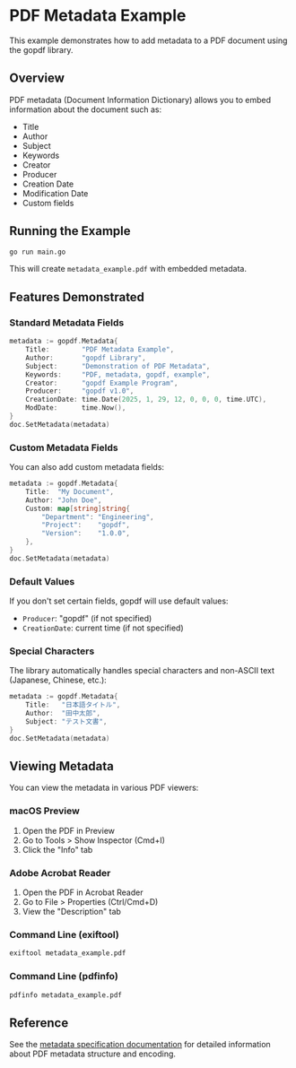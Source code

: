 # PDF Metadata Example

This example demonstrates how to add metadata to a PDF document using the gopdf library.

## Overview

PDF metadata (Document Information Dictionary) allows you to embed information about the document such as:
- Title
- Author
- Subject
- Keywords
- Creator
- Producer
- Creation Date
- Modification Date
- Custom fields

## Running the Example

```bash
go run main.go
```

This will create `metadata_example.pdf` with embedded metadata.

## Features Demonstrated

### Standard Metadata Fields

```go
metadata := gopdf.Metadata{
    Title:        "PDF Metadata Example",
    Author:       "gopdf Library",
    Subject:      "Demonstration of PDF Metadata",
    Keywords:     "PDF, metadata, gopdf, example",
    Creator:      "gopdf Example Program",
    Producer:     "gopdf v1.0",
    CreationDate: time.Date(2025, 1, 29, 12, 0, 0, 0, time.UTC),
    ModDate:      time.Now(),
}
doc.SetMetadata(metadata)
```

### Custom Metadata Fields

You can also add custom metadata fields:

```go
metadata := gopdf.Metadata{
    Title:  "My Document",
    Author: "John Doe",
    Custom: map[string]string{
        "Department": "Engineering",
        "Project":    "gopdf",
        "Version":    "1.0.0",
    },
}
doc.SetMetadata(metadata)
```

### Default Values

If you don't set certain fields, gopdf will use default values:
- `Producer`: "gopdf" (if not specified)
- `CreationDate`: current time (if not specified)

### Special Characters

The library automatically handles special characters and non-ASCII text (Japanese, Chinese, etc.):

```go
metadata := gopdf.Metadata{
    Title:   "日本語タイトル",
    Author:  "田中太郎",
    Subject: "テスト文書",
}
doc.SetMetadata(metadata)
```

## Viewing Metadata

You can view the metadata in various PDF viewers:

### macOS Preview
1. Open the PDF in Preview
2. Go to Tools > Show Inspector (Cmd+I)
3. Click the "Info" tab

### Adobe Acrobat Reader
1. Open the PDF in Acrobat Reader
2. Go to File > Properties (Ctrl/Cmd+D)
3. View the "Description" tab

### Command Line (exiftool)
```bash
exiftool metadata_example.pdf
```

### Command Line (pdfinfo)
```bash
pdfinfo metadata_example.pdf
```

## Reference

See the [metadata specification documentation](../../docs/metadata-specification.md) for detailed information about PDF metadata structure and encoding.
